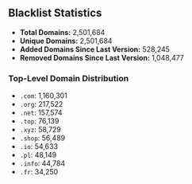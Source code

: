 ## Blacklist Statistics

- **Total Domains:** 2,501,684
- **Unique Domains:** 2,501,684
- **Added Domains Since Last Version:** 528,245
- **Removed Domains Since Last Version:** 1,048,477

### Top-Level Domain Distribution

-  `.com`: 1,160,301
-  `.org`: 217,522
-  `.net`: 157,574
-  `.top`: 76,139
-  `.xyz`: 58,729
-  `.shop`: 56,489
-  `.io`: 54,633
-  `.pl`: 48,149
-  `.info`: 44,784
-  `.fr`: 34,250

